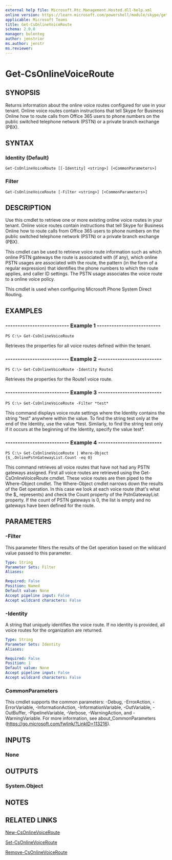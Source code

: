 ```yaml
---
external help file: Microsoft.Rtc.Management.Hosted.dll-help.xml
online version: https://learn.microsoft.com/powershell/module/skype/get-csonlinevoiceroute
applicable: Microsoft Teams
title: Get-CsOnlineVoiceRoute
schema: 2.0.0
manager: bulenteg
author: jenstrier
ms.author: jenstr
ms.reviewer:
---
```


# Get-CsOnlineVoiceRoute

## SYNOPSIS
Returns information about the online voice routes configured for use in your tenant. Online voice routes contain instructions that tell Skype for Business Online how to route calls from Office 365 users to phone numbers on the public switched telephone network (PSTN) or a private branch exchange (PBX).

## SYNTAX

### Identity (Default)
```
Get-CsOnlineVoiceRoute [[-Identity] <string>] [<CommonParameters>]
```

### Filter
```
Get-CsOnlineVoiceRoute [-Filter <string>] [<CommonParameters>]
```

## DESCRIPTION
Use this cmdlet to retrieve one or more existing online voice routes in your tenant. Online voice routes contain instructions that tell Skype for Business Online how to route calls from Office 365 users to phone numbers on the public switched telephone network (PSTN) or a private branch exchange (PBX).

This cmdlet can be used to retrieve voice route information such as which online PSTN gateways the route is associated with (if any), which online PSTN usages are associated with the route, the pattern (in the form of a regular expression) that identifies the phone numbers to which the route applies, and caller ID settings. The PSTN usage associates the voice route to a online voice policy.

This cmdlet is used when configuring Microsoft Phone System Direct Routing.

## EXAMPLES

### -------------------------- Example 1 --------------------------
```
PS C:\> Get-CsOnlineVoiceRoute
```

Retrieves the properties for all voice routes defined within the tenant.

### -------------------------- Example 2 --------------------------
```
PS C:\> Get-CsOnlineVoiceRoute -Identity Route1
```

Retrieves the properties for the Route1 voice route.

### -------------------------- Example 3 --------------------------
```
PS C:\> Get-CsOnlineVoiceRoute -Filter *test*
```

This command displays voice route settings where the Identity contains the string "test" anywhere within the value. To find the string test only at the end of the Identity, use the value \*test. Similarly, to find the string test only if it occurs at the beginning of the Identity, specify the value test\*.

### -------------------------- Example 4 --------------------------
```
PS C:\> Get-CsOnlineVoiceRoute | Where-Object {$_.OnlinePstnGatewayList.Count -eq 0}
```

This command retrieves all voice routes that have not had any PSTN gateways assigned. First all voice routes are retrieved using the Get-CsOnlineVoiceRoute cmdlet. These voice routes are then piped to the Where-Object cmdlet. The Where-Object cmdlet narrows down the results of the Get operation. In this case we look at each voice route (that's what the $_ represents) and check the Count property of the PstnGatewayList property. If the count of PSTN gateways is 0, the list is empty and no gateways have been defined for the route.

## PARAMETERS

### -Filter
This parameter filters the results of the Get operation based on the wildcard value passed to this parameter.

```yaml
Type: String
Parameter Sets: Filter
Aliases:

Required: False
Position: Named
Default value: None
Accept pipeline input: False
Accept wildcard characters: False
```

### -Identity
A string that uniquely identifies the voice route. If no identity is provided, all voice routes for the organization are returned.

```yaml
Type: String
Parameter Sets: Identity
Aliases:

Required: False
Position: 1
Default value: None
Accept pipeline input: False
Accept wildcard characters: False
```

### CommonParameters
This cmdlet supports the common parameters: -Debug, -ErrorAction, -ErrorVariable, -InformationAction, -InformationVariable, -OutVariable, -OutBuffer, -PipelineVariable, -Verbose, -WarningAction, and -WarningVariable.
For more information, see about_CommonParameters (https://go.microsoft.com/fwlink/?LinkID=113216).

## INPUTS

### None

## OUTPUTS

### System.Object

## NOTES

## RELATED LINKS
[New-CsOnlineVoiceRoute](new-csonlinevoiceroute.md)

[Set-CsOnlineVoiceRoute](set-csonlinevoiceroute.md)

[Remove-CsOnlineVoiceRoute](remove-csonlinevoiceroute.md)
